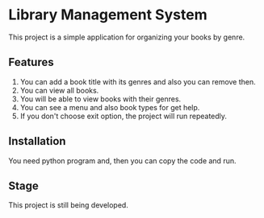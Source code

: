 # Library Management System
This project is a simple application for organizing your books by genre.
## Features 
1. You can add a book title with its genres and also you can remove then.
2. You can view all books.
3. You will be able to view books with their genres.
4. You can see a menu and also book types for get help.
5. If you don't choose exit option, the project will run repeatedly. 
## Installation
You need python program and, then you can copy the code and run. 
## Stage
This project is still being developed.